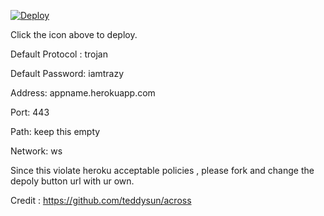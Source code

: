 [![Deploy](https://www.herokucdn.com/deploy/button.png)](https://dashboard.heroku.com/new?template=https://github.com/hamkartaeine/torjattttttttyyyyyyy)

Click the icon above to deploy.

Default Protocol : trojan

Default Password: iamtrazy

Address: appname.herokuapp.com

Port: 443

Path: keep this empty

Network: ws


Since this violate heroku acceptable policies , please fork and change the depoly button url with ur own.


Credit : https://github.com/teddysun/across
